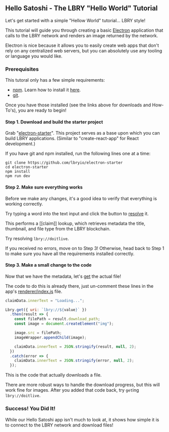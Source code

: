 ## Hello Satoshi - The LBRY "Hello World" Tutorial

Let's  get started with a simple "Hellow World" tutorial... LBRY style!

This tutorial will guide you through creating a basic [Electron](https://electronjs.org) application that calls to the LBRY network and renders an image returned by the network.

Electron is nice because it allows you to easily create web apps that don't rely on any centralized web servers, but you can absolutely use any tooling or language you would like.

### Prerequisites

This tutoral only has a few simple requirements:

- [npm](https://www.npmjs.com). Learn how to install it [here](https://www.npmjs.com/get-npm).
- [git](https://git-scm.com/).

Once you have those installed (see the links above for downloads and How-To's), you are ready to begin!

#### Step 1. Download and build the starter project

Grab "[electron-starter](https://github.com/lbryio/electron-starter)".  This project serves as a base upon which you can build LBRY applications.  (Similar to "create-react-app" for React development.)

If you have git and npm installed, run the following lines one at a time:

```
git clone https://github.com/lbryio/electron-starter
cd electron-starter
npm install
npm run dev
```

#### Step 2. Make sure everything works

Before we make any changes, it's a good idea to verify that everything is working correctly.

Try typing a word into the text input and click the button to [resolve](https://lbry.tech/api/daemon#resolve) it.

This performs a [[claim]] lookup, which retrieves metadata the title, thumbnail, and file type from the LBRY blockchain.

Try resolving `lbry://doitlive`.

If you received no errors, move on to Step 3!  Otherwise, head back to Step 1 to make sure you have all the requirements installed correctly.

#### Step 3. Make a small change to the code

Now that we have the metadata, let's [get](https://lbry.tech/api/daemon#get) the actual file!

The code to do this is already there, just un-comment these lines in the app's [renderer/index.js](https://github.com/lbryio/electron-starter/blob/master/src/renderer/index.js) file.

```js
claimData.innerText = "Loading...";

Lbry.get({ uri: `lbry://${value}` })
  .then(result => {
    const filePath = result.download_path;
    const image = document.createElement("img");

    image.src = filePath;
    imageWrapper.appendChild(image);

    claimData.innerText = JSON.stringify(result, null, 2);
  })
  .catch(error => {
    claimData.innerText = JSON.stringify(error, null, 2);
  });
```

This is the code that actually downloads a file.

There are more robust ways to handle the download progress, but this will work fine for images. After you added that code back, try `get`ing `lbry://doitlive`.

### Success!  You Did It!

While our Hello Satoshi app isn't much to look at, it shows how simple it is to connect to the LBRY network and download files!
